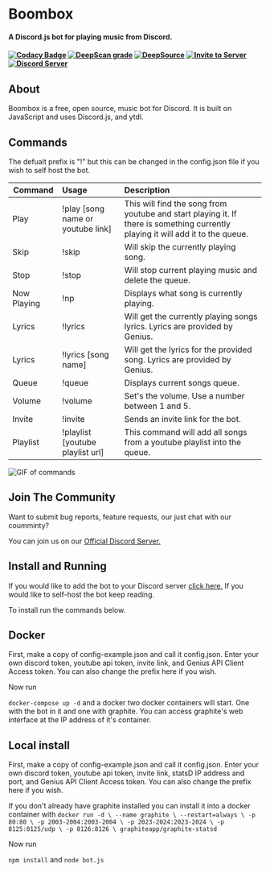 <h1>Boombox</h1>

<h4>A Discord.js bot for playing music from Discord.<h4>

[![Codacy Badge](https://app.codacy.com/project/badge/Grade/12aec9b09d3442db9d72b07f5988a8e0)](https://www.codacy.com/gh/Boombox-Discord/Boombox/dashboard?utm_source=github.com&utm_medium=referral&utm_content=Boombox-Discord/Boombox&utm_campaign=Badge_Grade)
[![DeepScan grade](https://deepscan.io/api/teams/11492/projects/14622/branches/276517/badge/grade.svg)](https://deepscan.io/dashboard#view=project&tid=11492&pid=14622&bid=276517)
[![DeepSource](https://deepsource.io/gh/Boombox-Discord/Boombox.svg/?label=active+issues&show_trend=true)](https://deepsource.io/gh/Boombox-Discord/Boombox/?ref=repository-badge)
<a href="https://discord.com/api/oauth2/authorize?client_id=678819994250772480&permissions=36785152&scope=bot">
<img src="https://img.shields.io/badge/Invite-to%20your%20server-blue.svg?style=for-the-badge" alt="Invite to Server">
</a>
<a href="https://discord.gg/invite/HKnyEB9">
<img src="https://discordapp.com/api/guilds/770511689258237973/widget.png?style=shield" alt="Discord Server">
</a>

## About

Boombox is a free, open source, music bot for Discord. It is built on JavaScript and uses Discord.js, and ytdl.

## Commands

The defualt prefix is "!" but this can be changed in the config.json file if you wish to self host the bot.

| Command     | Usage                             | Description                                                                                                                     |
| ----------- | :-------------------------------- | :------------------------------------------------------------------------------------------------------------------------------ |
| Play        | !play [song name or youtube link] | This will find the song from youtube and start playing it. If there is something currently playing it will add it to the queue. |
| Skip        | !skip                             | Will skip the currently playing song.                                                                                           |
| Stop        | !stop                             | Will stop current playing music and delete the queue.                                                                           |
| Now Playing | !np                               | Displays what song is currently playing.                                                                                        | . |
| Lyrics      | !lyrics                           | Will get the currently playing songs lyrics. Lyrics are provided by Genius.                                                     |
| Lyrics      | !lyrics [song name]               | Will get the lyrics for the provided song. Lyrics are provided by Genius.                                                       |
| Queue       | !queue                            | Displays current songs queue.                                                                                                   |
| Volume      | !volume                           | Set's the volume. Use a number between 1 and 5.                                                                                 |
| Invite      | !invite                           | Sends an invite link for the bot.                                                                                               |
| Playlist    | !playlist [youtube playlist url]  | This command will add all songs from a youtube playlist into the queue.                                                         |

![GIF of commands](https://boombox.quirky.codes/IMG/Header.gif)

## Join The Community

Want to submit bug reports, feature requests, our just chat with our coumminty?

You can join us on our [Official Discord Server.](https://discord.gg/HKnyEB9)

## Install and Running

If you would like to add the bot to your Discord server [click here.](https://discord.com/api/oauth2/authorize?client_id=678819994250772480&permissions=36785152&scope=bot) If you would like to self-host the bot keep reading.

To install run the commands below.

## Docker

First, make a copy of config-example.json and call it config.json. Enter your own discord token, youtube api token, invite link, and Genius API Client Access token. You can also change the prefix here if you wish.

Now run

`docker-compose up -d` and a docker two docker containers will start. One with the bot in it and one with graphite. You can access graphite's web interface at the IP address of it's container.

## Local install

First, make a copy of config-example.json and call it config.json. Enter your own discord token, youtube api token, invite link, statsD IP address and port, and Genius API Client Access token. You can also change the prefix here if you wish.

If you don't already have graphite installed you can install it into a docker container with `docker run -d \ --name graphite \ --restart=always \ -p 80:80 \ -p 2003-2004:2003-2004 \ -p 2023-2024:2023-2024 \ -p 8125:8125/udp \ -p 8126:8126 \ graphiteapp/graphite-statsd`

Now run

`npm install` and `node bot.js`
